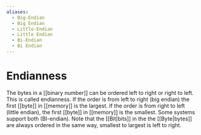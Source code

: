 ```yaml
---
aliases:
  - Big-Endian
  - Big Endian
  - Little-Endian
  - Little Endian
  - Bi-Endian
  - Bi Endian
---
```

# Endianness
The bytes in a [[binary number]] can be ordered left to right or right to left. This is called endianness. If the order is from left to right (big endian) the first [[byte]] in [[memory]] is the largest. If the order is from right to left (little endian), the first [[byte]] in [[memory]] is the smallest. Some systems support both (BI-endian). Note that the [[Bit|bits]] in the the [[Byte|bytes]] are always ordered in the same way, smallest to largest is left to right.